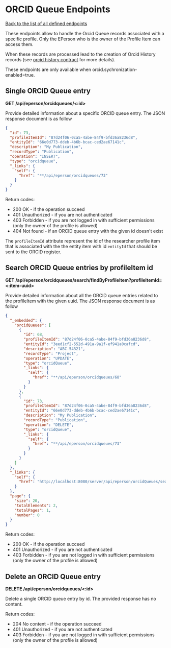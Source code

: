 # ORCID Queue Endpoints
[Back to the list of all defined endpoints](endpoints.md)

These endpoints allow to handle the Orcid Queue records associated with a specific profile.
Only the EPerson who is the owner of the Profile Item can access them.

When these records are processed lead to the creation of Orcid History records
(see [orcid history contract](orcidhistories.md) for more details). 

These endpoints are only available when orcid.sychronization-enabled=true. 

## Single ORCID Queue entry
**GET /api/eperson/orcidqueues/<:id>**

Provide detailed information about a specific ORCID queue entry. The JSON response document is as follow
```json
{
  "id": 73,
  "profileItemId": "87d24f06-0ca5-4abe-84f9-bfd36a8236d8",
  "entityId": "66e0d773-ddeb-4b6b-bcac-ced2ae67141c",
  "description": "My Publication",
  "recordType": "Publication",
  "operation": "INSERT",
  "type": "orcidqueue",
  "_links": {
    "self": {
      "href": "**/api/eperson/orcidqueues/73"
    }
  }
}
```

Return codes:
* 200 OK - if the operation succeed
* 401 Unauthorized - if you are not authenticated
* 403 Forbidden - if you are not logged in with sufficient permissions  (only the owner of the profile is allowed)
* 404 Not found - if an ORCID queue entry with the given id doesn't exist

The `profileItemId` attribute represent the id of the researcher profile item that is associated with the the entity item with id `entityId` that should be sent to the ORCID register.

## Search ORCID Queue entries by profileItem id
**GET /api/eperson/orcidqueues/search/findByProfileItem?profileItemId=<:item-uuid>**

Provide detailed information about all the ORCID queue entries related to the profileItem with the given uuid. The JSON response document is as follow
```json
{
  "_embedded": {
    "orcidQueues": [
      {
        "id": 68,
        "profileItemId": "87d24f06-0ca5-4abe-84f9-bfd36a8236d8",
        "entityId": "3eed1cf2-552d-491a-9a1f-ef941a0cafcd",
        "description": "ABC-54321",
        "recordType": "Project",
        "operation": "UPDATE",
        "type": "orcidQueue",
        "_links": {
          "self": {
            "href": "**/api/eperson/orcidqueues/68"
          }
        }
      },
      {
        "id": 73,
        "profileItemId": "87d24f06-0ca5-4abe-84f9-bfd36a8236d8",
        "entityId": "66e0d773-ddeb-4b6b-bcac-ced2ae67141c",
        "description": "My Publication",
        "recordType": "Publication",
        "operation": "DELETE",
        "type": "orcidQueue",
        "_links": {
          "self": {
            "href": "**/api/eperson/orcidqueues/73"
          }
        }
      }
    ]
  },
  "_links": {
    "self": {
      "href": "http://localhost:8080/server/api/eperson/orcidQueues/search/findByProfileItem"
    }
  },
  "page": {
    "size": 20,
    "totalElements": 2,
    "totalPages": 1,
    "number": 0
  }
}
```

Return codes:
* 200 OK - if the operation succeed
* 401 Unauthorized - if you are not authenticated
* 403 Forbidden - if you are not logged in with sufficient permissions (only the owner of the profile is allowed)

## Delete an ORCID Queue entry
**DELETE /api/eperson/orcidqueues/<:id>**

Delete a single ORCID queue entry by id. The provided response has no content.

Return codes:
* 204 No content - if the operation succeed
* 401 Unauthorized - if you are not authenticated
* 403 Forbidden - if you are not logged in with sufficient permissions  (only the owner of the profile is allowed)
